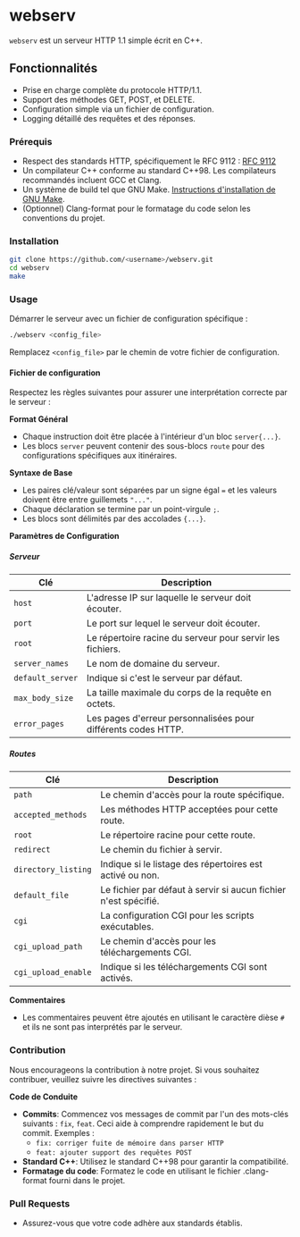# webserv

`webserv` est un serveur HTTP 1.1 simple écrit en C++.

## Fonctionnalités

- Prise en charge complète du protocole HTTP/1.1.
- Support des méthodes GET, POST, et DELETE.
- Configuration simple via un fichier de configuration.
- Logging détaillé des requêtes et des réponses.

### Prérequis

- Respect des standards HTTP, spécifiquement le RFC 9112 : [RFC 9112](https://datatracker.ietf.org/doc/html/rfc9112)
- Un compilateur C++ conforme au standard C++98. Les compilateurs recommandés incluent GCC et Clang.
- Un système de build tel que GNU Make. [Instructions d'installation de GNU Make](https://www.gnu.org/software/make/).
- (Optionnel) Clang-format pour le formatage du code selon les conventions du projet.

### Installation

```sh
git clone https://github.com/<username>/webserv.git
cd webserv
make
```

### Usage

Démarrer le serveur avec un fichier de configuration spécifique :

```sh
./webserv <config_file>
```
Remplacez `<config_file>` par le chemin de votre fichier de configuration.

#### Fichier de configuration

Respectez les règles suivantes pour assurer une interprétation correcte par le serveur :

**Format Général**
- Chaque instruction doit être placée à l'intérieur d'un bloc `server{...}`.
- Les blocs `server` peuvent contenir des sous-blocs `route` pour des configurations spécifiques aux itinéraires.

**Syntaxe de Base**
- Les paires clé/valeur sont séparées par un signe égal `=` et les valeurs doivent être entre guillemets `"..."`.
- Chaque déclaration se termine par un point-virgule `;`.
- Les blocs sont délimités par des accolades `{...}`.

**Paramètres de Configuration**

##### Serveur

| Clé               | Description                                                  |
|-------------------|--------------------------------------------------------------|
| `host`            | L'adresse IP sur laquelle le serveur doit écouter.           |
| `port`            | Le port sur lequel le serveur doit écouter.                  |
| `root`            | Le répertoire racine du serveur pour servir les fichiers.    |
| `server_names`    | Le nom de domaine du serveur.                                |
| `default_server`  | Indique si c'est le serveur par défaut.                      |
| `max_body_size`   | La taille maximale du corps de la requête en octets.         |
| `error_pages`     | Les pages d'erreur personnalisées pour différents codes HTTP.|

##### Routes

| Clé                   | Description                                                  |
|-----------------------|--------------------------------------------------------------|
| `path`                | Le chemin d'accès pour la route spécifique.                  |
| `accepted_methods`    | Les méthodes HTTP acceptées pour cette route.                |
| `root`                | Le répertoire racine pour cette route.                       |
| `redirect`           | Le chemin du fichier à servir.                               |
| `directory_listing`   | Indique si le listage des répertoires est activé ou non.     |
| `default_file`        | Le fichier par défaut à servir si aucun fichier n'est spécifié.|
| `cgi`                 | La configuration CGI pour les scripts exécutables.           |
| `cgi_upload_path`     | Le chemin d'accès pour les téléchargements CGI.              |
| `cgi_upload_enable`   | Indique si les téléchargements CGI sont activés.             |


**Commentaires**
- Les commentaires peuvent être ajoutés en utilisant le caractère dièse `#` et ils ne sont pas interprétés par le serveur.

### Contribution

Nous encourageons la contribution à notre projet. Si vous souhaitez contribuer, veuillez suivre les directives suivantes :

**Code de Conduite**
- **Commits**: Commencez vos messages de commit par l'un des mots-clés suivants : `fix`, `feat`. Ceci aide à comprendre rapidement le but du commit.
  Exemples :
  - `fix: corriger fuite de mémoire dans parser HTTP`
  - `feat: ajouter support des requêtes POST`
- **Standard C++**: Utilisez le standard C++98 pour garantir la compatibilité.
- **Formatage du code**: Formatez le code en utilisant le fichier .clang-format fourni dans le projet.

### Pull Requests

- Assurez-vous que votre code adhère aux standards établis.
